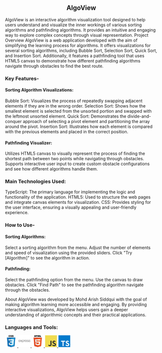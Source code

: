 <h2 align="center" font-weight="bold">AlgoView </h2>
AlgoView is an interactive algorithm visualization tool designed to help users understand and visualize the inner workings of various sorting algorithms and pathfinding algorithms. It provides an intuitive and engaging way to explore complex concepts through visual representation. Project Overview AlgoView is a web application developed with the aim of simplifying the learning process for algorithms. It offers visualizations for several sorting algorithms, including Bubble Sort, Selection Sort, Quick Sort, and Insertion Sort. Additionally, it features a pathfinding tool that uses HTML5 canvas to demonstrate how different pathfinding algorithms navigate through obstacles to find the best route. 
<h3 align="left" font-weight="bold">Key Features- </h3>
<h4 align="left" font-weight="bold">Sorting Algorithm Visualizations: </h4> 
Bubble Sort: Visualizes the process of repeatedly swapping adjacent elements if they are in the wrong order. 
Selection Sort: Shows how the smallest element is selected from the unsorted portion and swapped with the leftmost unsorted element. 
Quick Sort: Demonstrates the divide-and-conquer approach of selecting a pivot element and partitioning the array around the pivot. 
Insertion Sort: Illustrates how each element is compared with the previous elements and placed in the correct position. 
<h4 align="left" font-weight="bold">Pathfinding Visualizer: </h4>
Utilizes HTML5 canvas to visually represent the process of finding the shortest path between two points while navigating through obstacles.
Supports interactive user input to create custom obstacle configurations and see how different algorithms handle them.
<h3 align="left" font-weight="bold">Main Technologies Used: </h3>
TypeScript: The primary language for implementing the logic and functionality of the application. 
HTML5: Used to structure the web pages and integrate canvas elements for visualization. 
CSS: Provides styling for the user interface, ensuring a visually appealing and user-friendly experience.
<h3 align="left" font-weight="bold">How to Use-</h3>
<h4 align="left" font-weight="bold">Sorting Algorithms: </h4>
Select a sorting algorithm from the menu. Adjust the number of elements and speed of visualization using the provided sliders. 
Click "Try [Algorithm]" to see the algorithm in action. 
<h4 align="left" font-weight="bold">Pathfinding: </h4>
Select the pathfinding option from the menu. Use the canvas to draw obstacles. 
Click "Find Path" to see the pathfinding algorithm navigate through the obstacles. 
<p>
  
</p>
About AlgoView was developed by Mohd Arish Siddqui with the goal of making algorithm learning more accessible and engaging. By providing interactive visualizations, AlgoView helps users gain a deeper understanding of algorithmic concepts and their practical applications.</h3>


<h3 align="left">Languages and Tools:</h3>
<p align="left"> <a href="https://www.w3schools.com/css/" target="_blank" rel="noreferrer"> <img src="https://raw.githubusercontent.com/devicons/devicon/master/icons/css3/css3-original-wordmark.svg" alt="css3" width="40" height="40"/> </a> <a href="https://expressjs.com" target="_blank" rel="noreferrer"> <img src="https://raw.githubusercontent.com/devicons/devicon/master/icons/express/express-original-wordmark.svg" alt="express" width="40" height="40"/> </a> <a href="https://www.w3.org/html/" target="_blank" rel="noreferrer"> <img src="https://raw.githubusercontent.com/devicons/devicon/master/icons/html5/html5-original-wordmark.svg" alt="html5" width="40" height="40"/> </a> <a href="https://developer.mozilla.org/en-US/docs/Web/JavaScript" target="_blank" rel="noreferrer"> <img src="https://raw.githubusercontent.com/devicons/devicon/master/icons/javascript/javascript-original.svg" alt="javascript" width="40" height="40"/> </a> <a href="https://www.typescriptlang.org/" target="_blank" rel="noreferrer"> <img src="https://raw.githubusercontent.com/devicons/devicon/master/icons/typescript/typescript-original.svg" alt="typescript" width="40" height="40"/> </a> </p>
